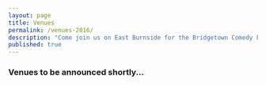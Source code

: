 ```yaml
---
layout: page
title: Venues
permalink: /venues-2016/
description: "Come join us on East Burnside for the Bridgetown Comedy Festival in 2016!"
published: true
---
```


### Venues to be announced shortly...
